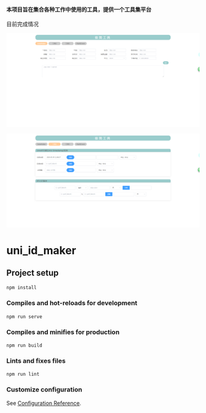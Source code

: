 
#### 本项目旨在集合各种工作中使用的工具，提供一个工具集平台

目前完成情况

![工具1](https://github.com/bomask/Tools/blob/master/src/assets/img/tool1.png)

![工具2](https://github.com/bomask/Tools/blob/master/src/assets/img/tool2.png)

# uni_id_maker

## Project setup
```
npm install
```

### Compiles and hot-reloads for development
```
npm run serve
```

### Compiles and minifies for production
```
npm run build
```

### Lints and fixes files
```
npm run lint
```

### Customize configuration
See [Configuration Reference](https://cli.vuejs.org/config/).

